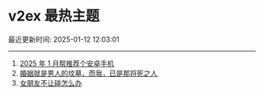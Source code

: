 # v2ex 最热主题

最近更新时间: 2025-01-12 12:03:01

--- 
1. [2025 年 1 月帮推荐个安卓手机](https://www.v2ex.com/t/1104426) 
2. [婚姻就是男人的坟墓，而我，已是那将死之人](https://www.v2ex.com/t/1104431) 
3. [女朋友不让碰怎么办](https://www.v2ex.com/t/1104459) 
